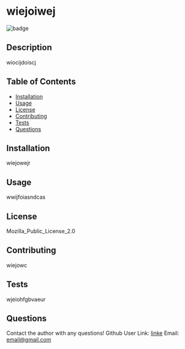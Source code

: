 
  # wiejoiwej
  ![badge](https://img.shields.io/badge/license-Mozilla_Public_License_2.0-orange)
  ## Description
  wiocijdoiscj
  ## Table of Contents
  * [Installation](#installation)
  * [Usage](#usage)
  * [License](#license)
  * [Contributing](#contributing)
  * [Tests](#tests)
  * [Questions](#questions)
  ## Installation 
  wiejowejr
  ## Usage
  wwijfoiasndcas
  ## License
  Mozilla_Public_License_2.0
  ## Contributing
  wiejowc
  ## Tests
  wjeiohfgbvaeur
  ## Questions
  Contact the author with any questions!
  Github User Link: [linke](https://linke)
  Email: [email@gmail.com](email@gmail.com)
